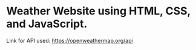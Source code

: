 # Weather Website using HTML, CSS, and JavaScript.
Link for API used: https://openweathermap.org/api
